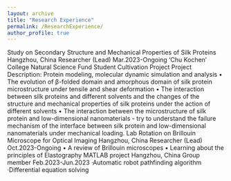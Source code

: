 ```yaml
---
layout: archive
title: "Research Experience"
permalink: /ResearchExperience/
author_profile: true
---
```


Study on Secondary Structure and Mechanical Properties of Silk Proteins                                           Hangzhou, China
Researcher (Lead)                                                                                                                                                      Mar.2023-Ongoing
‘Chu Kochen’ College Natural Science Fund Student Cultivation Project
Project Description: Protein modeling, molecular dynamic simulation and analysis
•	The evolution of β-folded domain and amorphous domain of silk protein microstructure under tensile and shear deformation
•	The interaction between silk proteins and different solvents and the changes of the structure and mechanical properties of silk proteins under the action of different solvents
•	The interaction between the microstructure of silk protein and low-dimensional nanomaterials - try to understand the failure mechanism of the interface between silk protein and low-dimensional nanomaterials under mechanical loading.
Lab Rotation on Brillouin Microscope for Optical Imaging                                                                                  Hangzhou, China
Researcher (Lead)                                                                                                                                                       Oct.2023-Ongoing
•	A review of Brillouin microscopes
•	Learning about the principles of Elastography
MATLAB project                                                                                                Hangzhou, China
Group member                                                                                                                                                          Feb.2023-Jun.2023
·Automatic robot pathfinding algorithm
·Differential equation solving


